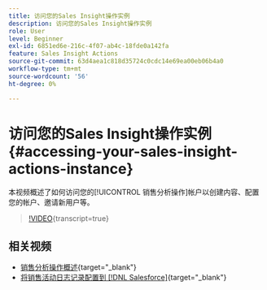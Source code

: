 ```yaml
---
title: 访问您的Sales Insight操作实例
description: 访问您的Sales Insight操作实例
role: User
level: Beginner
exl-id: 6851ed6e-216c-4f07-ab4c-18fde0a142fa
feature: Sales Insight Actions
source-git-commit: 63d4aea1c818d35724c0cdc14e69ea00eb06b4a0
workflow-type: tm+mt
source-wordcount: '56'
ht-degree: 0%

---
```


# 访问您的Sales Insight操作实例 {#accessing-your-sales-insight-actions-instance}

本视频概述了如何访问您的[!UICONTROL 销售分析操作]帐户以创建内容、配置您的帐户、邀请新用户等。

>[!VIDEO](https://video.tv.adobe.com/v/3441593/?quality=12&learn=on&captions=chi_hans){transcript=true}

## 相关视频

* [销售分析操作概述](/help/sales-insight-actions/sales-insight-actions-overview.md){target="_blank"}
* [将销售活动日志记录配置到 [!DNL Salesforce]](/help/sales-insight-actions/configure-sales-activity-logging-to-salesforce.md){target="_blank"}
